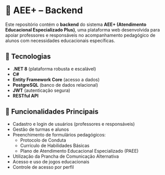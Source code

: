 ﻿# 🧠 AEE+ – Backend

Este repositório contém o **backend** do sistema **AEE+ (Atendimento Educacional Especializado Plus)**, uma plataforma web desenvolvida para apoiar professores e responsáveis no acompanhamento pedagógico de alunos com necessidades educacionais específicas.

## 🔧 Tecnologias
- **.NET 8** (plataforma robusta e escalável)
- **C#**
- **Entity Framework Core** (acesso a dados)
- **PostgreSQL** (banco de dados relacional)
- **JWT** (autenticação segura)
- **RESTful API**

## 📌 Funcionalidades Principais
- Cadastro e login de usuários (professores e responsáveis)
- Gestão de turmas e alunos
- Preenchimento de formulários pedagógicos:
  - Protocolo de Conduta
  - Currículo de Habilidades Básicas
  - Plano de Atendimento Educacional Especializado (PAEE)
- Utilização da Prancha de Comunicação Alternativa
- Acesso e uso de jogos educacionais
- Controle de acesso por perfil
